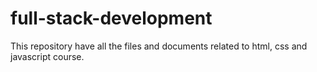 # full-stack-development
This repository have all the files and documents related to html, css and javascript course.
